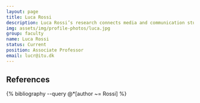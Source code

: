 ```yaml
---
layout: page
title: Luca Rossi
description: Luca Rossi’s research connects media and communication studies with computational approaches. He explores how digital technologies and social media impact complex social processes such as participation, activism, politics and, more recently, information propagation.
img: assets/img/profile-photos/luca.jpg
group: faculty
name: Luca Rossi
status: Current
position: Associate Professor
email: lucr@itu.dk
---
```


References
----------
<div class="publications">
  {% bibliography --query @*[author ~= Rossi] %}
</div>
